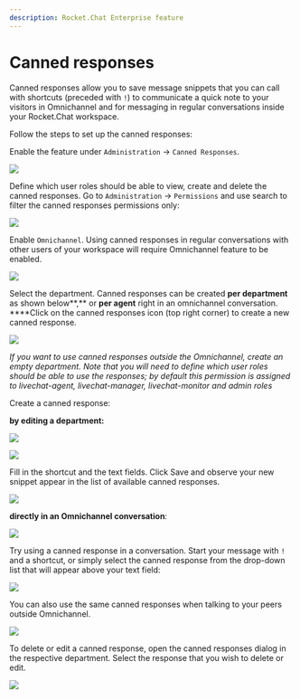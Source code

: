 ```yaml
---
description: Rocket.Chat Enterprise feature
---
```


# Canned responses



Canned responses allow you to save message snippets that you can call with shortcuts \(preceded with `!`\) to communicate a quick note to your visitors in Omnichannel and for messaging in regular conversations inside your Rocket.Chat workspace. 

Follow the steps to set up the canned responses:

Enable the feature under `Administration` -&gt; `Canned Responses`. 

![](../../../.gitbook/assets/canned_response_1.png)

Define which user roles should be able to view, create and delete the canned responses. Go to `Administration` -&gt; `Permissions` and use search to filter the canned responses permissions only:

![](../../../.gitbook/assets/screenshot-2020-07-28-at-00.16.30.png)

Enable `Omnichannel`. Using canned responses in regular conversations with other users of your workspace will require Omnichannel feature to be enabled. 

![](../../../.gitbook/assets/screenshot-2020-07-28-at-00.23.19.png)

Select the department. Canned responses can be created **per department** as shown below**,** or **per agent** right in an omnichannel conversation. ****Click on the canned responses icon \(top right corner\) to create a new canned response.

![](../../../.gitbook/assets/screenshot-2020-07-28-at-00.28.04.png)

_If you want to use canned responses outside the Omnichannel, create an empty department. Note that you will need to define which user roles should be able to use the responses; by default this permission is assigned to livechat-agent, livechat-manager, livechat-monitor and admin roles_

Create a canned response:

**by editing a department:**

![](../../../.gitbook/assets/screenshot-2020-07-28-at-11.42.27.png)

![](../../../.gitbook/assets/screenshot-2020-07-28-at-11.43.49.png)

Fill in the shortcut and the text fields. Click Save and observe your new snippet appear in the list of available canned responses.

![](../../../.gitbook/assets/screenshot-2020-07-28-at-11.44.05.png)

**directly in an Omnichannel conversation**:

![](../../../.gitbook/assets/screenshot-2020-07-28-at-11.38.55.png)

Try using a canned response in a conversation. Start your message with `!` and a shortcut, or simply select the canned response from the drop-down list that will appear above your text field:

![](../../../.gitbook/assets/screenshot-2020-07-28-at-11.54.00.png)

You can also use the same canned responses when talking to your peers outside Omnichannel. 

![](../../../.gitbook/assets/canned.gif)

To delete or edit a canned response, open the canned responses dialog in the respective department. Select the response that you wish to delete or edit. 

![](../../../.gitbook/assets/screenshot-2020-07-28-at-12.08.17.png)





